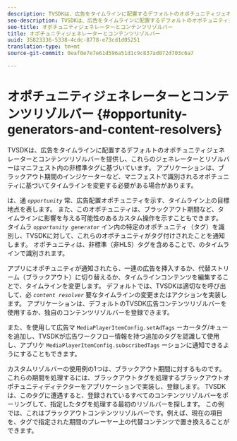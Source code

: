 ```yaml
---
description: TVSDKは、広告をタイムラインに配置するデフォルトのオポチュニティジェネレーターとコンテンツリゾルバーを提供し、これらのジェネレーターとリゾルバーはマニフェスト内の非標準タグに基づいています。 アプリケーションは、ブラックアウト期間のインジケーターなど、マニフェストで識別されるオポチュニティに基づいてタイムラインを変更する必要がある場合があります。
seo-description: TVSDKは、広告をタイムラインに配置するデフォルトのオポチュニティジェネレーターとコンテンツリゾルバーを提供し、これらのジェネレーターとリゾルバーはマニフェスト内の非標準タグに基づいています。 アプリケーションは、ブラックアウト期間のインジケーターなど、マニフェストで識別されるオポチュニティに基づいてタイムラインを変更する必要がある場合があります。
seo-title: オポチュニティジェネレーターとコンテンツリゾルバー
title: オポチュニティジェネレーターとコンテンツリゾルバー
uuid: 35823336-5338-4cdc-8778-e73cd1d05251
translation-type: tm+mt
source-git-commit: 0eaf0e7e7e61d596a51d1c9c837ad072d703c6a7

---
```



# オポチュニティジェネレーターとコンテンツリゾルバー {#opportunity-generators-and-content-resolvers}

TVSDKは、広告をタイムラインに配置するデフォルトのオポチュニティジェネレーターとコンテンツリゾルバーを提供し、これらのジェネレーターとリゾルバーはマニフェスト内の非標準タグに基づいています。 アプリケーションは、ブラックアウト期間のインジケーターなど、マニフェストで識別されるオポチュニティに基づいてタイムラインを変更する必要がある場合があります。

は、通 *`opportunity`* 常、広告配置オポチュニティを示す、タイムライン上の目標地点を表します。 また、このオポチュニティは、ブラックアウト期間など、タイムラインに影響を与える可能性のあるカスタム操作を示すこともできます。 タイムラ *`opportunity generator`* イン内の特定のオポチュニティ（タグ）を識別し、TVSDKに対して、これらのオポチュニティがタグ付けされたことを通知します。 オポチュニティは、非標準（非HLS）タグを含めることで、のタイムラインで識別されます。

アプリにオポチュニティが通知されたら、一連の広告を挿入するか、代替ストリーム（ブラックアウト）に切り替えるか、タイムラインコンテンツを編集することで、タイムラインを変更します。 デフォルトでは、TVSDKは適切なを呼び出して、必 *`content resolver`* 要なタイムラインの変更またはアクションを実装します。 アプリケーションは、デフォルトのTVSDK広告コンテンツリゾルバーを使用するか、独自のコンテンツリゾルバーを登録できます。

また、を使用して広告マ `MediaPlayerItemConfig.setAdTags` ーカータグ/キューを追加し、TVSDKが広告ワークフロー情報を持つ追加のタグを認識して使用し、アプリケ `MediaPlayerItemConfig.subscribedTags` ーションに通知できるようにすることもできます。

カスタムリゾルバーの使用例の1つは、ブラックアウト期間に対するものです。 これらの期間を処理するには、ブラックアウトタグを処理するブラックアウトオポチュニティディテクターをアプリケーションで実装し、登録します。 TVSDKは、このタグに遭遇すると、登録されているすべてのコンテンツリゾルバーをポーリングして、指定したタグを処理する最初のリゾルバーを探します。 この例では、これはブラックアウトコンテンツリゾルバーです。例えば、現在の項目を、タグで指定された期間のプレーヤー上の代替コンテンツで置き換えることができます。
